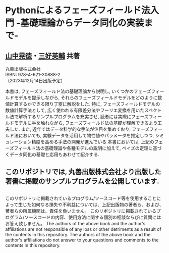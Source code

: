 # Pythonによるフェーズフィールド法入門 -基礎理論からデータ同化の実装まで- 
## <a href="https://web.tuat.ac.jp/~yamanaka/member_stuff_jp.html">山中晃徳</a>・<a href="https://researchmap.jp/e-miyoshi">三好英輔</a> 共著
丸善出版株式会社<br>
ISBN: 978-4-621-30888-2<br>
（2023年12月14日出版予定）<br>

本書は, フェーズフィールド法の基礎理論から説明し, いくつかのフェーズフィールドモデルを提示しながら, それらのフェーズフィールドモデルをどのように数値計算するかできる限り丁寧に解説をした. 
特に, フェーズフィールドモデルの数値計算手法として, 広く使われる有限差分法やフーリエ変換を用いたスペクトル法で解析するサンプルプログラムを充実させ, 読者には実際にフェーズフィールドモデルに手を触れながら, フェーズフィールド法の基礎が理解できるよう工夫した.
また, 近年ではデータ科学的な手法が注目を集めており, フェーズフィールド法においても, 実験データを活用して物性値やパラメータを推定しつつ, シミュレーション精度を高める手法の開発が進んでいる.本書においては, 
上記のフェーズフィールド法の基礎理論や各種モデルの説明に加えて, ベイズの定理に基づくデータ同化の基礎と応用もあわせて紹介する. 

## このリポジトリでは, 丸善出版株式会社より出版した著書に掲載のサンプルプログラムを公開しています. 

##
このリポジトリに掲載されているプログラム/ソースコード等を使用することによって生じた如何なる損失や不利益については、上記出版物の著者ら、および、著者らの所属機関は、責任を負いません。
このリポジトリに掲載されているプログラム/ソースコードの内容、使用方法に関する個別の相談ならびに質問にはお答え致しません。
The authors of the above book and the author's affiliations are not responsible of any loss or other detriments as a result of the contents in this repository.
The authors of the above book and the author's affiliations do not answer to your questions and comments to the contents in this repository.
